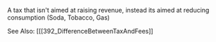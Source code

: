A tax that isn't aimed at raising revenue, instead its aimed at reducing consumption (Soda, Tobacco, Gas)

See Also: [[[392_DifferenceBetweenTaxAndFees]]

